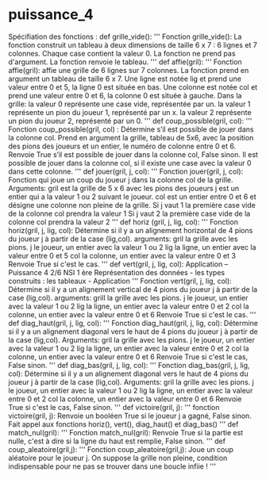 # puissance_4

Spécifiation des fonctions :
def grille_vide():
 '''
 Fonction grille_vide():
La fonction construit un tableau à deux dimensions de taille 6 x 7 : 6 lignes et 7
colonnes.
 Chaque case contient la valeur 0.
 La fonction ne prend pas d'argument.
La fonction renvoie le tableau.
 '''
def affie(gril):
 '''
 Fonction affie(gril): affie une grille de 6 lignes sur 7
colonnes.
 La fonction prend en argument un tableau de taille 6 x 7.
 Une ligne est notée lig et prend une valeur entre 0 et 5, la ligne
0 est située en bas.
 Une colonne est notée col et prend une valeur entre 0 et 6, la
colonne 0 est située à gauche.
 Dans la grille:
 la valeur 0 représente une case vide, représentée par un.
 la valeur 1 représente un pion du joueur 1, représenté par un x.
 la valeur 2 représente un pion du joueur 2, représenté par un 0.
 '''
def coup_possible(gril, col):
 '''
 Fonction coup_possible(gril, col) :
 Détermine s’il est possible de jouer dans la colonne col.
 Prend en argument la grille, tableau de 5x6, avec la position des pions des
joueurs et un entier, le numéro de colonne entre 0 et 6.
Renvoie True s’il est possible de jouer dans la colonne col, False sinon.
 Il est possible de jouer dans la colonne col, si il existe une case avec la valeur 0
dans cette colonne.
 '''
def jouer(gril, j, col):
 '''
 Fonction jouer(gril, j, col):
 Fonction qui joue un coup du joueur j dans la colonne col de la grille.
 Arguments:
 gril est la grille de 5 x 6 avec les pions des joueurs
 j est un entier qui a la valeur 1 ou 2 suivant le joueur.
 col est un entier entre 0 et 6 et désigne une colonne non pleine de la grille.
 Si j vaut 1 la première case vide de la colonne col prendra la valeur 1
 Si j vaut 2 la première case vide de la colonne col prendra la valeur 2
'''
def horiz (gril, j, lig, col):
 '''
 Fonction horiz(gril, j, lig, col):
 Détermine si il y a un alignement horizontal de 4 pions du joueur j
 à partir de la case (lig,col).
 arguments: gril la grille avec les pions.
 j le joueur, un entier avec la valeur 1 ou 2
 lig la ligne, un entier avec la valeur entre 0 et 5
 col la colonne, un entier avec la valeur entre 0 et 3
 Renvoie True si c'est le cas.
 '''
def vert(gril, j, lig, col):
Application – Puissance 4 2/6
NSI
1 ère
Représentation des données - les types construits : les tableaux - Application
 '''
 Fonction vert(gril, j, lig, col):
 Détermine si il y a un alignement vertical de 4 pions du joueur j
 à partir de la case (lig,col).
 arguments: grill la grille avec les pions.
 j le joueur, un entier avec la valeur 1 ou 2
 lig la ligne, un entier avec la valeur entre 0 et 2
 col la colonne, un entier avec la valeur entre 0 et 6
 Renvoie True si c'est le cas.
 '''
def diag_haut(gril, j, lig, col):
 '''
 Fonction diag_haut(gril, j, lig, col):
 Détermine si il y a un alignement diagonal vers le haut de 4 pions du joueur j à
partir de la case (lig,col).
 Arguments:
 gril la grille avec les pions.
 j le joueur, un entier avec la valeur 1 ou 2
 lig la ligne, un entier avec la valeur entre 0 et 2
 col la colonne, un entier avec la valeur entre 0 et 6
 Renvoie True si c'est le cas, False sinon.
 '''
def diag_bas(gril, j, lig, col):
 '''
 Fonction diag_bas(gril, j, lig, col):
 Détermine si il y a un alignement diagonal vers le haut de 4 pions du joueur j à
partir de la case (lig,col).
 Arguments:
 gril la grille avec les pions.
 j le joueur, un entier avec la valeur 1 ou 2
 lig la ligne, un entier avec la valeur entre 0 et 2
 col la colonne, un entier avec la valeur entre 0 et 6
 Renvoie True si c'est le cas, False sinon.
 '''
def victoire(gril, j):
 '''
 fonction victoire(gril, j):
 Renvoie un booléen True si le joueur j a gagné, False sinon.
 Fait appel aux fonctions horiz(), vert(), diag_haut() et diag_bas()
 '''
def match_nul(gril):
 '''
 Fonction match_nul(gril):
 Renvoie True si la partie est nulle, c'est à dire si la ligne du haut est remplie,
False sinon.
 '''
def coup_aleatoire(gril,j):
 '''
 Fonction coup_aleatoire(gril,j):
 Joue un coup aléatoire pour le joueur j.
 On suppose la grille non pleine, condition indispensable pour ne pas se trouver
dans une boucle infiie !
 '''
